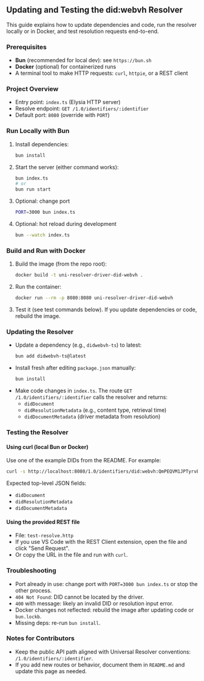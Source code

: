 ## Updating and Testing the did:webvh Resolver

This guide explains how to update dependencies and code, run the resolver locally or in Docker, and test resolution requests end-to-end.

### Prerequisites
- **Bun** (recommended for local dev): see `https://bun.sh`
- **Docker** (optional) for containerized runs
- A terminal tool to make HTTP requests: `curl`, `httpie`, or a REST client

### Project Overview
- Entry point: `index.ts` (Elysia HTTP server)
- Resolve endpoint: `GET /1.0/identifiers/:identifier`
- Default port: `8080` (override with `PORT`)

### Run Locally with Bun
1. Install dependencies:
   ```bash
   bun install
   ```
2. Start the server (either command works):
   ```bash
   bun index.ts
   # or
   bun run start
   ```
3. Optional: change port
   ```bash
   PORT=3000 bun index.ts
   ```
4. Optional: hot reload during development
   ```bash
   bun --watch index.ts
   ```

### Build and Run with Docker
1. Build the image (from the repo root):
   ```bash
   docker build -t uni-resolver-driver-did-webvh .
   ```
2. Run the container:
   ```bash
   docker run --rm -p 8080:8080 uni-resolver-driver-did-webvh
   ```
3. Test it (see test commands below). If you update dependencies or code, rebuild the image.

### Updating the Resolver
- Update a dependency (e.g., `didwebvh-ts`) to latest:
  ```bash
  bun add didwebvh-ts@latest
  ```
- Install fresh after editing `package.json` manually:
  ```bash
  bun install
  ```
- Make code changes in `index.ts`. The route `GET /1.0/identifiers/:identifier` calls the resolver and returns:
  - `didDocument`
  - `didResolutionMetadata` (e.g., content type, retrieval time)
  - `didDocumentMetadata` (driver metadata from resolution)

### Testing the Resolver

#### Using curl (local Bun or Docker)
Use one of the example DIDs from the README. For example:
```bash
curl -s http://localhost:8080/1.0/identifiers/did:webvh:QmPEQVM1JPTyrvEgBcDXwjK4TeyLGSX1PxjgyeAisdWM1p:gist.githubusercontent.com:brianorwhatever:9c4633d18eb644f7a47f93a802691626:raw | jq
```

Expected top-level JSON fields:
- `didDocument`
- `didResolutionMetadata`
- `didDocumentMetadata`

#### Using the provided REST file
- File: `test-resolve.http`
- If you use VS Code with the REST Client extension, open the file and click "Send Request".
- Or copy the URL in the file and run with `curl`.

### Troubleshooting
- Port already in use: change port with `PORT=3000 bun index.ts` or stop the other process.
- `404 Not Found`: DID cannot be located by the driver.
- `400` with message: likely an invalid DID or resolution input error.
- Docker changes not reflected: rebuild the image after updating code or `bun.lockb`.
- Missing deps: re-run `bun install`.

### Notes for Contributors
- Keep the public API path aligned with Universal Resolver conventions: `/1.0/identifiers/:identifier`.
- If you add new routes or behavior, document them in `README.md` and update this page as needed.


